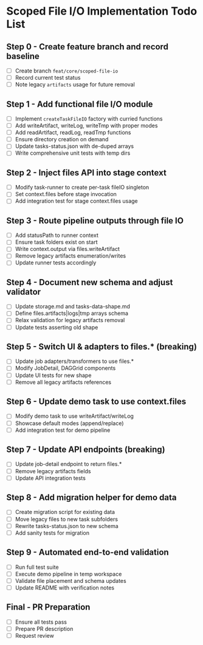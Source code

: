 # Scoped File I/O Implementation Todo List

## Step 0 - Create feature branch and record baseline

- [ ] Create branch `feat/core/scoped-file-io`
- [ ] Record current test status
- [ ] Note legacy `artifacts` usage for future removal

## Step 1 - Add functional file I/O module

- [ ] Implement `createTaskFileIO` factory with curried functions
- [ ] Add writeArtifact, writeLog, writeTmp with proper modes
- [ ] Add readArtifact, readLog, readTmp functions
- [ ] Ensure directory creation on demand
- [ ] Update tasks-status.json with de-duped arrays
- [ ] Write comprehensive unit tests with temp dirs

## Step 2 - Inject files API into stage context

- [ ] Modify task-runner to create per-task fileIO singleton
- [ ] Set context.files before stage invocation
- [ ] Add integration test for stage context.files usage

## Step 3 - Route pipeline outputs through file IO

- [ ] Add statusPath to runner context
- [ ] Ensure task folders exist on start
- [ ] Write context.output via files.writeArtifact
- [ ] Remove legacy artifacts enumeration/writes
- [ ] Update runner tests accordingly

## Step 4 - Document new schema and adjust validator

- [ ] Update storage.md and tasks-data-shape.md
- [ ] Define files.artifacts|logs|tmp arrays schema
- [ ] Relax validation for legacy artifacts removal
- [ ] Update tests asserting old shape

## Step 5 - Switch UI & adapters to files.\* (breaking)

- [ ] Update job adapters/transformers to use files.\*
- [ ] Modify JobDetail, DAGGrid components
- [ ] Update UI tests for new shape
- [ ] Remove all legacy artifacts references

## Step 6 - Update demo task to use context.files

- [ ] Modify demo task to use writeArtifact/writeLog
- [ ] Showcase default modes (append/replace)
- [ ] Add integration test for demo pipeline

## Step 7 - Update API endpoints (breaking)

- [ ] Update job-detail endpoint to return files.\*
- [ ] Remove legacy artifacts fields
- [ ] Update API integration tests

## Step 8 - Add migration helper for demo data

- [ ] Create migration script for existing data
- [ ] Move legacy files to new task subfolders
- [ ] Rewrite tasks-status.json to new schema
- [ ] Add sanity tests for migration

## Step 9 - Automated end-to-end validation

- [ ] Run full test suite
- [ ] Execute demo pipeline in temp workspace
- [ ] Validate file placement and schema updates
- [ ] Update README with verification notes

## Final - PR Preparation

- [ ] Ensure all tests pass
- [ ] Prepare PR description
- [ ] Request review
